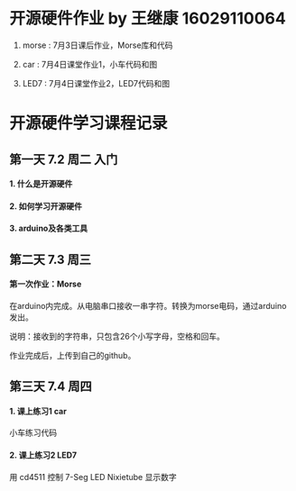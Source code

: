﻿# 开源硬件作业 by 王继康 16029110064
1. morse : 7月3日课后作业，Morse库和代码

2. car      : 7月4日课堂作业1，小车代码和图

3. LED7   : 7月4日课堂作业2，LED7代码和图

# 开源硬件学习课程记录
## 第一天 7.2 周二  入门
#### 1. 什么是开源硬件
#### 2. 如何学习开源硬件
#### 3. arduino及各类工具

## 第二天 7.3 周三 
#### 第一次作业：Morse
在arduino内完成。从电脑串口接收一串字符。转换为morse电码，通过arduino发出。

说明：接收到的字符串，只包含26个小写字母，空格和回车。

作业完成后，上传到自己的github。

## 第三天 7.4 周四
#### 1. 课上练习1  car
小车练习代码
#### 2. 课上练习2  LED7
用 cd4511 控制 7-Seg LED Nixietube 显示数字